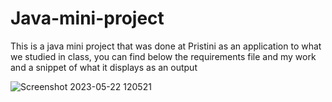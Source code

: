# Java-mini-project
This is a java mini project that was done at Pristini as an application to what we studied in class, you can find below the requirements file and my work and a snippet of what it displays as an output


![Screenshot 2023-05-22 120521](https://github.com/lina2761991/Java-mini-project/assets/32225041/2ac036f4-eaed-41a4-a866-1369014abe0c)

